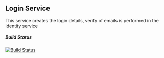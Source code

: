 ## Login Service
This service creates the login details, verify of emails is performed in the identity service

##### Build Status
[![Build Status](https://travis-ci.org/carprks/login.svg?branch=master)](https://travis-ci.org/carprks/login)
